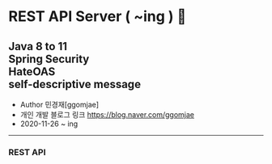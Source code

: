 REST API Server ( ~ing ) 🐻
============ 
Java 8 to 11 <br>
Spring Security <br>
HateOAS<br>
self-descriptive message<br>
-------
* Author 민경재[ggomjae] <br>
* 개인 개발 블로그 링크 <https://blog.naver.com/ggomjae> <br>
* 2020-11-26 ~ ing
-------
### REST API